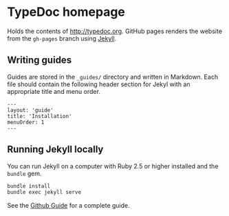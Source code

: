 # TypeDoc homepage
Holds the contents of http://typedoc.org.
GitHub pages renders the website from the `gh-pages` branch using [Jekyll](https://jekyllrb.com/).

## Writing guides
Guides are stored in the `_guides/` directory and written in Markdown. Each file should contain the following header section for Jekyl with an appropriate title and menu order.

```
---
layout: 'guide'
title: 'Installation'
menuOrder: 1
---
```

## Running Jekyll locally
You can run Jekyll on a computer with Ruby 2.5 or higher installed and the `bundle` gem.

```bash
bundle install
bundle exec jekyll serve
```

See the [Github Guide](https://help.github.com/articles/setting-up-your-github-pages-site-locally-with-jekyll/)
for a complete guide.
